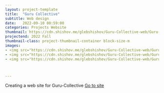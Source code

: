 ```yaml
---
layout: project-template
title:  "Guru Collective"
subtitle: Web design
date:   2022-09-10 00:59:00
categories: Projects Website
thumbnail: https://cdn.shishov.me/glebshishov/Guru-Collective-web/Guru-Collective-Web-thumbnail.jpg
projectend: 2022 Fall
thumbnail-class: project-thumbnail-container block-size-m
images:
- <img src="https://cdn.shishov.me/glebshishov/Guru-Collective-web/Guru-Collective-Web-01.jpg" class="project-img-parameters img-size-full" alt="Guru-Collective-Web-1">
- <img src="https://cdn.shishov.me/glebshishov/Guru-Collective-web/Guru-Collective-Web-02.jpg" class="project-img-parameters img-size-full" alt="Guru-Collective-Web-2">
- <img src="https://cdn.shishov.me/glebshishov/Guru-Collective-web/Guru-Collective-Web-03.jpg" class="project-img-parameters img-size-full" alt="Guru-Collective-Web-3">



---
```


Creating a web site for Guru-Collective
<a href="https://gurucollective.xyz/" target="_blank">Go to site</a>

